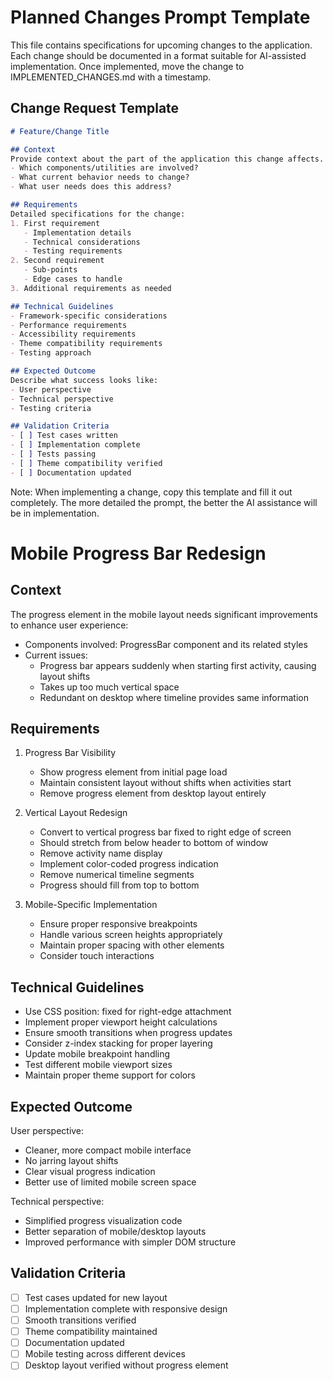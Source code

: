 # Planned Changes Prompt Template

This file contains specifications for upcoming changes to the application. Each change should be documented in a format suitable for AI-assisted implementation. Once implemented, move the change to IMPLEMENTED_CHANGES.md with a timestamp.

## Change Request Template

```markdown
# Feature/Change Title

## Context
Provide context about the part of the application this change affects.
- Which components/utilities are involved?
- What current behavior needs to change?
- What user needs does this address?

## Requirements
Detailed specifications for the change:
1. First requirement
   - Implementation details
   - Technical considerations
   - Testing requirements
2. Second requirement
   - Sub-points
   - Edge cases to handle
3. Additional requirements as needed

## Technical Guidelines
- Framework-specific considerations
- Performance requirements
- Accessibility requirements
- Theme compatibility requirements
- Testing approach

## Expected Outcome
Describe what success looks like:
- User perspective
- Technical perspective
- Testing criteria

## Validation Criteria
- [ ] Test cases written
- [ ] Implementation complete
- [ ] Tests passing
- [ ] Theme compatibility verified
- [ ] Documentation updated
```

Note: When implementing a change, copy this template and fill it out completely. The more detailed the prompt, the better the AI assistance will be in implementation.

# Mobile Progress Bar Redesign
## Context
The progress element in the mobile layout needs significant improvements to enhance user experience:
- Components involved: ProgressBar component and its related styles
- Current issues:
  - Progress bar appears suddenly when starting first activity, causing layout shifts
  - Takes up too much vertical space
  - Redundant on desktop where timeline provides same information
## Requirements
1. Progress Bar Visibility
   - Show progress element from initial page load
   - Maintain consistent layout without shifts when activities start
   - Remove progress element from desktop layout entirely

2. Vertical Layout Redesign
   - Convert to vertical progress bar fixed to right edge of screen
   - Should stretch from below header to bottom of window
   - Remove activity name display
   - Implement color-coded progress indication
   - Remove numerical timeline segments
   - Progress should fill from top to bottom

3. Mobile-Specific Implementation
   - Ensure proper responsive breakpoints
   - Handle various screen heights appropriately
   - Maintain proper spacing with other elements
   - Consider touch interactions

## Technical Guidelines
- Use CSS position: fixed for right-edge attachment
- Implement proper viewport height calculations
- Ensure smooth transitions when progress updates
- Consider z-index stacking for proper layering
- Update mobile breakpoint handling
- Test different mobile viewport sizes
- Maintain proper theme support for colors

## Expected Outcome
User perspective:
- Cleaner, more compact mobile interface
- No jarring layout shifts
- Clear visual progress indication
- Better use of limited mobile screen space

Technical perspective:
- Simplified progress visualization code
- Better separation of mobile/desktop layouts
- Improved performance with simpler DOM structure

## Validation Criteria
- [ ] Test cases updated for new layout
- [ ] Implementation complete with responsive design
- [ ] Smooth transitions verified
- [ ] Theme compatibility maintained
- [ ] Documentation updated
- [ ] Mobile testing across different devices
- [ ] Desktop layout verified without progress element